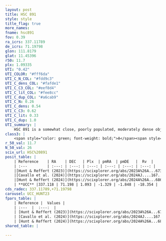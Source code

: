 ```yaml
---
layout: post
title: HSC 891
style: style
title_flag: true
more_names: 
fname: hsc891
fov: 0.39
ra_icrs: 337.11789
de_icrs: 71.19798
glon: 111.8179
glat: 11.45396
r50: 11.7
plx: 1.09335
UTI: "0.42"
UTI_COLOR: "#fff6da"
UTI_C_N_COL: "#fdd9c3"
UTI_C_dens_COL: "#fafde1"
UTI_C_C3_COL: "#eef8d4"
UTI_C_lit_COL: "#fee8cc"
UTI_C_dup_COL: "#a6cab9"
UTI_C_N: 0.26
UTI_C_dens: 0.54
UTI_C_C3: 0.62
UTI_C_lit: 0.33
UTI_C_dup: 1.0
UTI_summary: |
    HSC 891 is a somewhat close, poorly populated, moderately dense object of intermediate C3 quality. It was recently reported in the literature.
class3: |
    <span style="color: green; font-weight: bold;">A</span><span style="color: red; font-weight: bold;">C</span>
r_50_val: 11.7
N_50_val: 26
scix_url: HSC%20891
posit_table: |
    | Reference    | RA    | DEC   | Plx  | pmRA  | pmDE   |  Rv  |
    | :---         | :---: | :---: | :---: | :---: | :---: | :---: |
    |[Hunt & Reffert (2023)](https://scixplorer.org/abs/2023A%26A...673A.114H) | 337.188 | 71.283 | 1.112 | -1.351 | -1.842 | -27.884 |
    |[Cavallo et al. (2024)](https://scixplorer.org/abs/2024AJ....167...12C) | 337.045 | 71.13 | 1.107 | -- | -- | -- |
    |[Hunt & Reffert (2024)](https://scixplorer.org/abs/2024A%26A...686A..42H) | 337.188 | 71.283 | 1.112 | -1.351 | -1.842 | -27.884 |
    | **UCC** |337.118 | 71.198 | 1.093 | -1.329 | -1.848 | -18.354 | 
cds_radec: 337.11789,+71.19798
carousel: UCC_HUNT23
fpars_table: |
    | Reference |  Values |
    | :---  |  :---:  |
    | [Hunt & Reffert (2023)](https://scixplorer.org/abs/2023A%26A...673A.114H) | `AV50=2.904, diffAV50=2.235, MOD50=9.778, logAge50=7.254` |
    | [Cavallo et al. (2024)](https://scixplorer.org/abs/2024AJ....167...12C) | `AV50=2.46, dMod50=11.27, logAge50=8.41, [Fe/H]50=-0.1` |
    | [Hunt & Reffert (2024)](https://scixplorer.org/abs/2024A%26A...686A..42H) | `MassJ=114.522` |
shared_table: |
    
---
```

